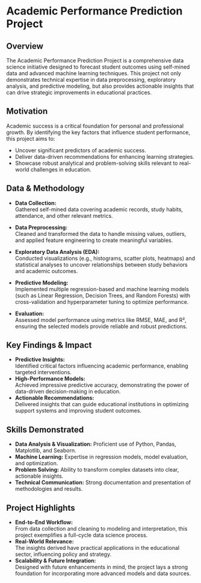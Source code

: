 # Academic Performance Prediction Project

## Overview
The Academic Performance Prediction Project is a comprehensive data science initiative designed to forecast student outcomes using self-mined data and advanced machine learning techniques. This project not only demonstrates technical expertise in data preprocessing, exploratory analysis, and predictive modeling, but also provides actionable insights that can drive strategic improvements in educational practices.

## Motivation
Academic success is a critical foundation for personal and professional growth. By identifying the key factors that influence student performance, this project aims to:
- Uncover significant predictors of academic success.
- Deliver data-driven recommendations for enhancing learning strategies.
- Showcase robust analytical and problem-solving skills relevant to real-world challenges in education.

## Data & Methodology
- **Data Collection:**  
  Gathered self-mined data covering academic records, study habits, attendance, and other relevant metrics.

- **Data Preprocessing:**  
  Cleaned and transformed the data to handle missing values, outliers, and applied feature engineering to create meaningful variables.

- **Exploratory Data Analysis (EDA):**  
  Conducted visualizations (e.g., histograms, scatter plots, heatmaps) and statistical analyses to uncover relationships between study behaviors and academic outcomes.

- **Predictive Modeling:**  
  Implemented multiple regression-based and machine learning models (such as Linear Regression, Decision Trees, and Random Forests) with cross-validation and hyperparameter tuning to optimize performance.

- **Evaluation:**  
  Assessed model performance using metrics like RMSE, MAE, and R², ensuring the selected models provide reliable and robust predictions.

## Key Findings & Impact
- **Predictive Insights:**  
  Identified critical factors influencing academic performance, enabling targeted interventions.
- **High-Performance Models:**  
  Achieved impressive predictive accuracy, demonstrating the power of data-driven decision-making in education.
- **Actionable Recommendations:**  
  Delivered insights that can guide educational institutions in optimizing support systems and improving student outcomes.

## Skills Demonstrated
- **Data Analysis & Visualization:** Proficient use of Python, Pandas, Matplotlib, and Seaborn.
- **Machine Learning:** Expertise in regression models, model evaluation, and optimization.
- **Problem Solving:** Ability to transform complex datasets into clear, actionable insights.
- **Technical Communication:** Strong documentation and presentation of methodologies and results.

## Project Highlights
- **End-to-End Workflow:**  
  From data collection and cleaning to modeling and interpretation, this project exemplifies a full-cycle data science process.
- **Real-World Relevance:**  
  The insights derived have practical applications in the educational sector, influencing policy and strategy.
- **Scalability & Future Integration:**  
  Designed with future enhancements in mind, the project lays a strong foundation for incorporating more advanced models and data sources.
